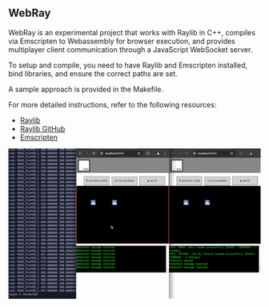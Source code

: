 ## WebRay

WebRay is an experimental project that works with Raylib in C++, compiles via Emscripten to Webassembly for browser execution, and provides multiplayer client communication through a JavaScript WebSocket server.

To setup and compile, you need to have Raylib and Emscripten installed, bind libraries, and ensure the correct paths are set.

A sample approach is provided in the Makefile.

For more detailed instructions, refer to the following resources:
- [Raylib](https://www.raylib.com)
- [Raylib GitHub](https://github.com/raysan5/raylib)
- [Emscripten](https://emscripten.org)

<img src="assets/demo.gif" width="600" />
